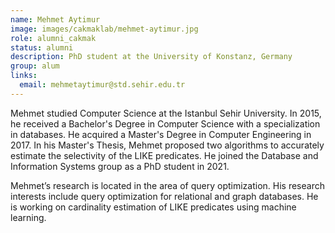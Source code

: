 ```yaml
---
name: Mehmet Aytimur
image: images/cakmaklab/mehmet-aytimur.jpg
role: alumni_cakmak
status: alumni
description: PhD student at the University of Konstanz, Germany
group: alum
links:
  email: mehmetaytimur@std.sehir.edu.tr
---
```


Mehmet studied Computer Science at the Istanbul Sehir University.  In 2015,  he received a Bachelor's Degree in Computer Science with a specialization in databases. He acquired a Master's Degree in Computer Engineering in 2017. In his Master's Thesis, Mehmet proposed two algorithms to accurately estimate the selectivity of the LIKE predicates. He joined the Database and Information Systems group as a PhD student in 2021.

Mehmet’s research is located in the area of query optimization. His research interests include query optimization for relational and graph databases. He is working on cardinality estimation of LIKE predicates using machine learning.

